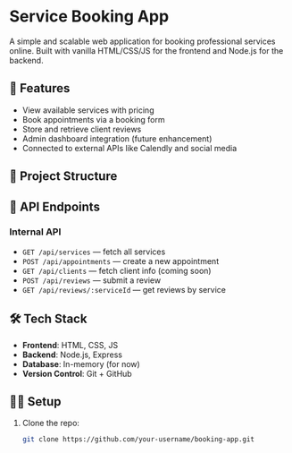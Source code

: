# Service Booking App

A simple and scalable web application for booking professional services online. Built with vanilla HTML/CSS/JS for the frontend and Node.js for the backend.

## 🚀 Features

- View available services with pricing
- Book appointments via a booking form
- Store and retrieve client reviews
- Admin dashboard integration (future enhancement)
- Connected to external APIs like Calendly and social media

## 📁 Project Structure


## 🧪 API Endpoints

### Internal API

- `GET /api/services` — fetch all services
- `POST /api/appointments` — create a new appointment
- `GET /api/clients` — fetch client info (coming soon)
- `POST /api/reviews` — submit a review
- `GET /api/reviews/:serviceId` — get reviews by service

## 🛠 Tech Stack

- **Frontend**: HTML, CSS, JS
- **Backend**: Node.js, Express
- **Database**: In-memory (for now)
- **Version Control**: Git + GitHub

## 👩‍💻 Setup

1. Clone the repo:
   ```bash
   git clone https://github.com/your-username/booking-app.git

